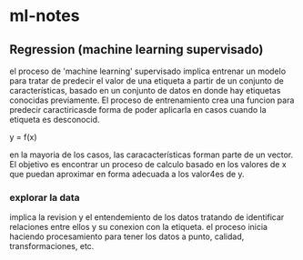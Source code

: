 # ml-notes
## Regression (machine learning supervisado)
el proceso de 'machine learning' supervisado  implica entrenar un modelo para tratar de predecir el valor de una etiqueta a partir de un conjunto de características, basado en un conjunto de datos en donde hay etiquetas conocidas previamente.
El proceso de entrenamiento crea una funcion para predecir caractiricasde forma de poder aplicarla en casos cuando la etiqueta es desconocid.

y = f(x)

en la mayoria de los casos, las caracacterísticas forman parte de un vector. El objetivo es encontrar un proceso de calculo basado en los valores de x que puedan aproximar en forma adecuada a los valor4es de y.

### explorar la data 
implica la revision y el entendemiento de los datos tratando de identificar relaciones entre ellos y su conexion con la etiqueta. el proceso inicia haciendo procesamiento para tener los datos a punto, calidad, transformaciones, etc.

